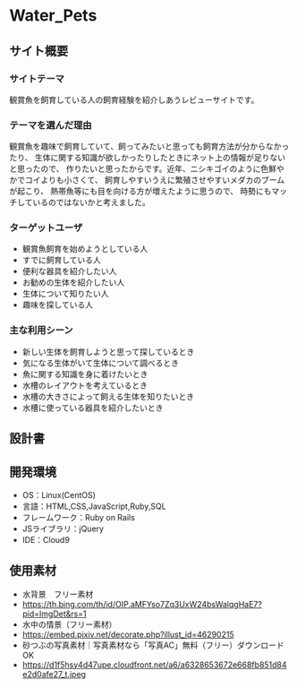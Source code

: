 # Water_Pets
## サイト概要
### サイトテーマ
観賞魚を飼育している人の飼育経験を紹介しあうレビューサイトです。

### テーマを選んだ理由
観賞魚を趣味で飼育していて、飼ってみたいと思っても飼育方法が分からなかったり、
生体に関する知識が欲しかったりしたときにネット上の情報が足りないと思ったので、
作りたいと思ったからです。近年、ニシキゴイのように色鮮やかでコイよりも小さくて、
飼育しやすいうえに繁殖させやすいメダカのブームが起こり、
熱帯魚等にも目を向ける方が増えたように思うので、
時勢にもマッチしているのではないかと考えました。

### ターゲットユーザ
- 観賞魚飼育を始めようとしている人
- すでに飼育している人
- 便利な器具を紹介したい人
- お勧めの生体を紹介したい人
- 生体について知りたい人
- 趣味を探している人

### 主な利用シーン
- 新しい生体を飼育しようと思って探しているとき
- 気になる生体がいて生体について調べるとき
- 魚に関する知識を身に着けたいとき
- 水槽のレイアウトを考えているとき
- 水槽の大きさによって飼える生体を知りたいとき
- 水槽に使っている器具を紹介したいとき


## 設計書

## 開発環境
- OS：Linux(CentOS)
- 言語：HTML,CSS,JavaScript,Ruby,SQL
- フレームワーク：Ruby on Rails
- JSライブラリ：jQuery
- IDE：Cloud9

## 使用素材
- 水背景　フリー素材
- https://th.bing.com/th/id/OIP.aMFYso7Zq3UxW24bsWalqgHaE7?pid=ImgDet&rs=1
- 水中の情景（フリー素材）
- https://embed.pixiv.net/decorate.php?illust_id=46290215
- 砂つぶの写真素材｜写真素材なら「写真AC」無料（フリー）ダウンロードOK
- https://d1f5hsy4d47upe.cloudfront.net/a6/a6328653672e668fb851d84e2d0afe27_t.jpeg
<!--- 外部サービスの画像素材・音声素材を使用した場合は、必ずサービス名とURLを明記してください。-->
<!--- 使用しない場合は、使用素材の項目をREADMEから削除してください。-->
